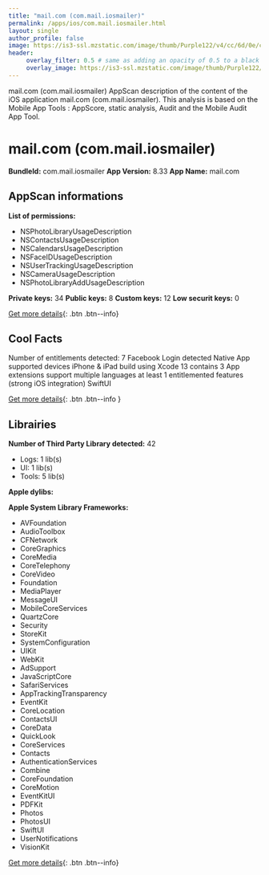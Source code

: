 ```yaml
---
title: "mail.com (com.mail.iosmailer)"
permalink: /apps/ios/com.mail.iosmailer.html
layout: single
author_profile: false
image: https://is3-ssl.mzstatic.com/image/thumb/Purple122/v4/cc/6d/0e/cc6d0e27-5f90-1dcf-a507-73a27f94c4b1/MAILCOM_AppIcon-0-1x_U007emarketing-0-10-0-85-220.png/512x512bb.jpg
header: 
     overlay_filter: 0.5 # same as adding an opacity of 0.5 to a black background
     overlay_image: https://is3-ssl.mzstatic.com/image/thumb/Purple122/v4/cc/6d/0e/cc6d0e27-5f90-1dcf-a507-73a27f94c4b1/MAILCOM_AppIcon-0-1x_U007emarketing-0-10-0-85-220.png/512x512bb.jpg
---
```

mail.com (com.mail.iosmailer) AppScan description of the content of the iOS application mail.com (com.mail.iosmailer). This analysis is based on the Mobile App Tools : AppScore, static analysis, Audit and the Mobile Audit App Tool.

# mail.com (com.mail.iosmailer)

**BundleId:** com.mail.iosmailer
**App Version:** 8.33
**App Name:** mail.com


## AppScan informations 

**List of permissions:** 
- NSPhotoLibraryUsageDescription
- NSContactsUsageDescription
- NSCalendarsUsageDescription
- NSFaceIDUsageDescription
- NSUserTrackingUsageDescription
- NSCameraUsageDescription
- NSPhotoLibraryAddUsageDescription
  
  
**Private keys:** 34
**Public keys:** 8
**Custom keys:** 12
**Low securit keys:** 0
  
[Get more details](/pricing.html){: .btn .btn--info}

## Cool Facts

Number of entitlements detected: 7
Facebook Login detected
Native App
supported devices iPhone & iPad
build using Xcode 13
contains 3 App extensions
support multiple languages
at least 1 entitlemented features (strong iOS integration)
SwiftUI
  
[Get more details](/pricing.html){: .btn .btn--info }

## Librairies 
**Number of Third Party Library detected:** 42
- Logs: 1 lib(s)
- UI: 1 lib(s)
- Tools: 5 lib(s)


**Apple dylibs:**


**Apple System Library Frameworks:**
- AVFoundation
- AudioToolbox
- CFNetwork
- CoreGraphics
- CoreMedia
- CoreTelephony
- CoreVideo
- Foundation
- MediaPlayer
- MessageUI
- MobileCoreServices
- QuartzCore
- Security
- StoreKit
- SystemConfiguration
- UIKit
- WebKit
- AdSupport
- JavaScriptCore
- SafariServices
- AppTrackingTransparency
- EventKit
- CoreLocation
- ContactsUI
- CoreData
- QuickLook
- CoreServices
- Contacts
- AuthenticationServices
- Combine
- CoreFoundation
- CoreMotion
- EventKitUI
- PDFKit
- Photos
- PhotosUI
- SwiftUI
- UserNotifications
- VisionKit


  
[Get more details](/pricing.html){: .btn .btn--info}

